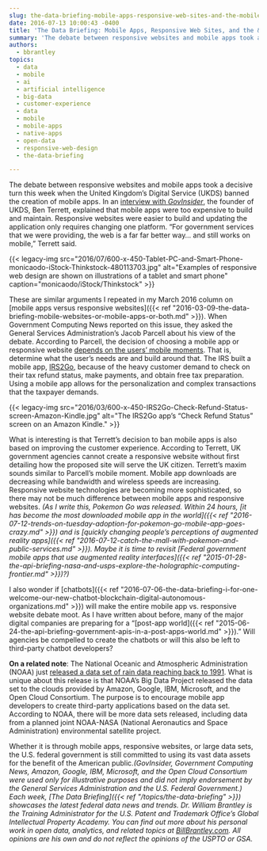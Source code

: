 ```yaml
---
slug: the-data-briefing-mobile-apps-responsive-web-sites-and-the-mobile-moment
date: 2016-07-13 10:00:43 -0400
title: 'The Data Briefing: Mobile Apps, Responsive Web Sites, and the &#8220;Mobile Moment&#8221;'
summary: 'The debate between responsive websites and mobile apps took a decisive turn this week when the United Kingdom’s Digital Service (UKDS) banned the creation of mobile apps. In an interview with GovInsider, the founder of UKDS, Ben Terrett, explained that mobile apps were too expensive to build and maintain. Responsive websites were easier to build'
authors:
  - bbrantley
topics:
  - data
  - mobile
  - ai
  - artificial intelligence
  - big-data
  - customer-experience
  - data
  - mobile
  - mobile-apps
  - native-apps
  - open-data
  - responsive-web-design
  - the-data-briefing

---
```


The debate between responsive websites and mobile apps took a decisive turn this week when the United Kingdom’s Digital Service (UKDS) banned the creation of mobile apps. In an [interview with _GovInsider_](https://govinsider.asia/smart-gov/why-britain-banned-mobile-apps/), the founder of UKDS, Ben Terrett, explained that mobile apps were too expensive to build and maintain. Responsive websites were easier to build and updating the application only requires changing one platform. &#8220;For government services that we were providing, the web is a far far better way… and still works on mobile,&#8221; Terrett said.

{{< legacy-img src="2016/07/600-x-450-Tablet-PC-and-Smart-Phone-monicaodo-iStock-Thinkstock-480113703.jpg" alt="Examples of responsive web design are shown on illustrations of a tablet and smart phone" caption="monicaodo/iStock/Thinkstock" >}} 

These are similar arguments I repeated in my March 2016 column on [mobile apps versus responsive websites]({{< ref "2016-03-09-the-data-briefing-mobile-websites-or-mobile-apps-or-both.md" >}}). When Government Computing News reported on this issue, they asked the General Services Administration’s Jacob Parcell about his view of the debate. According to Parcell, the decision of choosing a mobile app or responsive website [depends on the users’ mobile moments](https://gcn.com/articles/2016/07/06/apps-vs-web.aspx#). That is, determine what the user&#8217;s needs are and build around that. The IRS built a mobile app, [IRS2Go](https://www.irs.gov/uac/irs2goapp), because of the heavy customer demand to check on their tax refund status, make payments, and obtain free tax preparation. Using a mobile app allows for the personalization and complex transactions that the taxpayer demands.

{{< legacy-img src="2016/03/600-x-450-IRS2Go-Check-Refund-Status-screen-Amazon-Kindle.jpg" alt="The IRS2Go app’s “Check Refund Status” screen on an Amazon Kindle." >}}

What is interesting is that Terrett’s decision to ban mobile apps is also based on improving the customer experience. According to Terrett, UK government agencies cannot create a responsive website without first detailing how the proposed site will serve the UK citizen. Terrett&#8217;s maxim sounds similar to Parcell’s mobile moment. Mobile app downloads are decreasing while bandwidth and wireless speeds are increasing. Responsive website technologies are becoming more sophisticated, so there may not be much difference between mobile apps and responsive websites. _(As I write this, Pokemon Go was released. Within 24 hours, [it has become the most downloaded mobile app in the world]({{< ref "2016-07-12-trends-on-tuesday-adoption-for-pokemon-go-mobile-app-goes-crazy.md" >}}) and is [quickly changing people&#8217;s perceptions of augmented reality apps]({{< ref "2016-07-12-catch-the-mall-with-pokemon-and-public-services.md" >}}). Maybe it is time to revisit [Federal government mobile apps that use augmented reality interfaces]({{< ref "2015-01-28-the-api-briefing-nasa-and-usps-explore-the-holographic-computing-frontier.md" >}})?)_

I also wonder if [chatbots]({{< ref "2016-07-06-the-data-briefing-i-for-one-welcome-our-new-chatbot-blockchain-digital-autonomous-organizations.md" >}}) will make the entire mobile app vs. responsive website debate moot. As I have written about before, many of the major digital companies are preparing for a &#8220;[post-app world]({{< ref "2015-06-24-the-api-briefing-government-apis-in-a-post-apps-world.md" >}}).&#8221; Will agencies be compelled to create the chatbots or will this also be left to third-party chatbot developers?

**On a related note**: The National Oceanic and Atmospheric Administration (NOAA) just [released a data set of rain data reaching back to 1991](https://www.meritalk.com/articles/noaa-encourages-apps-from-big-data-sets/). What is unique about this release is that NOAA’s Big Data Project released the data set to the clouds provided by Amazon, Google, IBM, Microsoft, and the Open Cloud Consortium. The purpose is to encourage mobile app developers to create third-party applications based on the data set. According to NOAA, there will be more data sets released, including data from a planned joint NOAA-NASA (National Aeronautics and Space Administration) environmental satellite project.

Whether it is through mobile apps, responsive websites, or large data sets, the U.S. federal government is still committed to using its vast data assets for the benefit of the American public._(GovInsider, Government Computing News, Amazon, Google, IBM, Microsoft, and the Open Cloud Consortium were used only for illustrative purposes and did not imply endorsement by the General Services Administration and the U.S. Federal Government.)_
_Each week, [The Data Briefing]({{< ref "/topics/the-data-briefing" >}}) showcases the latest federal data news and trends._
_Dr. William Brantley is the Training Administrator for the U.S. Patent and Trademark Office’s Global Intellectual Property Academy. You can find out more about his personal work in open data, analytics, and related topics at [BillBrantley.com](http://billbrantley.com/). All opinions are his own and do not reflect the opinions of the USPTO or GSA._
